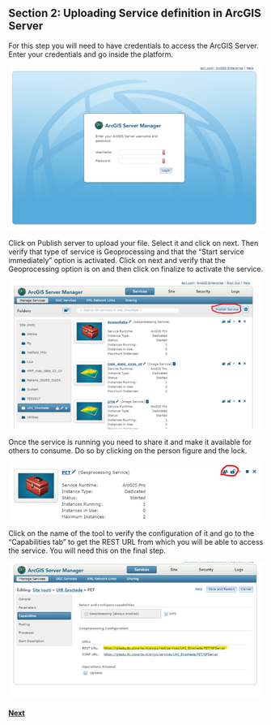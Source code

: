 ## Section 2: Uploading Service definition in ArcGIS Server

For this step you will need to have credentials to access the ArcGIS Server. Enter your credentials and go inside the platform.

![Alt text](image-5.png)

Click on Publish server to upload your file. Select it and click on next. Then verify that type of service is Geoprocessing and that the “Start service immediately” option is activated. Click on next and verify that the Geoprocessing option is on and then click on finalize to activate the service.

![Alt text](image-6.png)

Once the service is running you need to share it and make it available for others to consume. Do so by clicking on the person figure and the lock.

![Alt text](image-7.png)

Click on the name of the tool to verify the configuration of it and go to the “Capabilities tab” to get the REST URL from which you will be able to access the service. You will need this on the final step.

![Alt text](image-8.png)

#### [Next](Section%203.md)